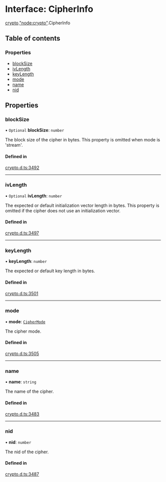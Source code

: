# Interface: CipherInfo

[crypto](../modules/crypto.md).["node:crypto"](../modules/crypto._node_crypto_.md).CipherInfo

## Table of contents

### Properties

- [blockSize](crypto._node_crypto_.CipherInfo.md#blocksize)
- [ivLength](crypto._node_crypto_.CipherInfo.md#ivlength)
- [keyLength](crypto._node_crypto_.CipherInfo.md#keylength)
- [mode](crypto._node_crypto_.CipherInfo.md#mode)
- [name](crypto._node_crypto_.CipherInfo.md#name)
- [nid](crypto._node_crypto_.CipherInfo.md#nid)

## Properties

### blockSize

• `Optional` **blockSize**: `number`

The block size of the cipher in bytes.
This property is omitted when mode is 'stream'.

#### Defined in

[crypto.d.ts:3492](https://github.com/goodcodedev/bun-types/blob/8bd1b3a/crypto.d.ts#L3492)

___

### ivLength

• `Optional` **ivLength**: `number`

The expected or default initialization vector length in bytes.
This property is omitted if the cipher does not use an initialization vector.

#### Defined in

[crypto.d.ts:3497](https://github.com/goodcodedev/bun-types/blob/8bd1b3a/crypto.d.ts#L3497)

___

### keyLength

• **keyLength**: `number`

The expected or default key length in bytes.

#### Defined in

[crypto.d.ts:3501](https://github.com/goodcodedev/bun-types/blob/8bd1b3a/crypto.d.ts#L3501)

___

### mode

• **mode**: [`CipherMode`](../modules/crypto._crypto_.md#ciphermode)

The cipher mode.

#### Defined in

[crypto.d.ts:3505](https://github.com/goodcodedev/bun-types/blob/8bd1b3a/crypto.d.ts#L3505)

___

### name

• **name**: `string`

The name of the cipher.

#### Defined in

[crypto.d.ts:3483](https://github.com/goodcodedev/bun-types/blob/8bd1b3a/crypto.d.ts#L3483)

___

### nid

• **nid**: `number`

The nid of the cipher.

#### Defined in

[crypto.d.ts:3487](https://github.com/goodcodedev/bun-types/blob/8bd1b3a/crypto.d.ts#L3487)

